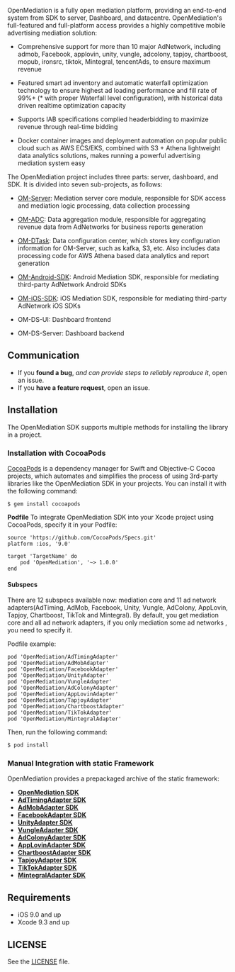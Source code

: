 OpenMediation is a fully open mediation platform, providing an end-to-end system from SDK to server, Dashboard, and datacentre. OpenMediation's full-featured and full-platform access provides a highly competitive mobile advertising mediation solution:

- Comprehensive support for more than 10 major AdNetwork, including admob, Facebook, applovin, unity, vungle, adcolony, tapjoy, chartboost, mopub, ironsrc, tiktok, Mintegral, tencentAds, to ensure maximum revenue

- Featured smart ad inventory and automatic waterfall optimization technology to ensure highest ad loading performance and fill rate of 99%+ (* with proper Waterfall level configuration), with historical data driven realtime optimization capacity
- Supports IAB specifications complied headerbidding to maximize revenue through real-time bidding
- Docker container images and deployment automation on popular public cloud such as AWS ECS/EKS, combined with S3 + Athena lightweight data analytics solutions, makes running a powerful advertising mediation system easy

The OpenMediation project includes three parts: server, dashboard, and SDK. It is divided into seven sub-projects, as follows:

- [OM-Server](https://github.com/AdTiming/OM-Server): Mediation server core module, responsible for SDK access and mediation logic processing, data collection processing

- [OM-ADC](https://github.com/AdTiming/OM-ADC): Data aggregation module, responsible for aggregating revenue data from AdNetworks for business reports generation

- [OM-DTask](https://github.com/AdTiming/OM-Dtask): Data configuration center, which stores key configuration information for OM-Server, such as kafka, S3, etc. Also includes data processing code for AWS Athena based data analytics and report generation

- [OM-Android-SDK](https://github.com/AdTiming/OpenMediation-Android): Android Mediation SDK, responsible for mediating third-party AdNetwork Android SDKs

- [OM-iOS-SDK](https://github.com/AdTiming/OpenMediation-iOS): iOS Mediation SDK, responsible for mediating third-party AdNetwork iOS SDKs

- OM-DS-UI: Dashboard frontend

- OM-DS-Server: Dashboard backend

## Communication

- If you **found a bug**, _and can provide steps to reliably reproduce it_, open an issue.
- If you **have a feature request**, open an issue.

## Installation

The OpenMediation SDK supports multiple methods for installing the library in a project.

### Installation with CocoaPods

[CocoaPods](https://cocoapods.org/) is a dependency manager for Swift and Objective-C Cocoa projects, which automates and simplifies the process of using 3rd-party libraries like the OpenMediation SDK in your projects. You can install it with the following command:

```
$ gem install cocoapods
```

**Podfile**
To integrate OpenMediation SDK into your Xcode project using CocoaPods, specify it in your Podfile:

```
source 'https://github.com/CocoaPods/Specs.git'
platform :ios, '9.0'

target 'TargetName' do
    pod 'OpenMediation', '~> 1.0.0'
end
```

#### Subspecs

There are 12 subspecs available now: mediation core and 11 ad network adapters(AdTiming, AdMob, Facebook, Unity, Vungle, AdColony, AppLovin, Tapjoy, Chartboost, TikTok and Mintegral). By default, you get mediation core and all ad network adapters, if you only mediation some ad networks , you need to specify it. 

Podfile example:

```
pod 'OpenMediation/AdTimingAdapter'
pod 'OpenMediation/AdMobAdapter'
pod 'OpenMediation/FacebookAdapter'
pod 'OpenMediation/UnityAdapter'
pod 'OpenMediation/VungleAdapter'
pod 'OpenMediation/AdColonyAdapter'
pod 'OpenMediation/AppLovinAdapter'
pod 'OpenMediation/TapjoyAdapter'
pod 'OpenMediation/ChartboostAdapter'
pod 'OpenMediation/TikTokAdapter'
pod 'OpenMediation/MintegralAdapter'
```

Then, run the following command:

```bash
$ pod install
```
### Manual Integration with static Framework

OpenMediation provides a prepackaged archive of the static framework:

- **[OpenMediation SDK](https://github.com/AdTiming/OpenMediation-iOS/releases/download/1.0.0/OpenMediation-iOS-1.0.0.zip)**
- **[AdTimingAdapter SDK](https://github.com/AdTiming/OpenMediation-iOS/releases/download/1.0.0/OMAdTimingAdapter-iOS-1.0.0.zip)**
- **[AdMobAdapter SDK](https://github.com/AdTiming/OpenMediation-iOS/releases/download/1.0.0/OMAdMobAdapter-iOS-1.0.0.zip)**
- **[FacebookAdapter SDK](https://github.com/AdTiming/OpenMediation-iOS/releases/download/1.0.0/OMFacebookAdapter-iOS-1.0.0.zip)**
- **[UnityAdapter SDK](https://github.com/AdTiming/OpenMediation-iOS/releases/download/1.0.0/OMUnityAdapter-iOS-1.0.0.zip)**
- **[VungleAdapter SDK](https://github.com/AdTiming/OpenMediation-iOS/releases/download/1.0.0/OMVungleAdapter-iOS-1.0.0.zip)**
- **[AdColonyAdapter SDK](https://github.com/AdTiming/OpenMediation-iOS/releases/download/1.0.0/OMAdColonyAdapter-iOS-1.0.0.zip)**
- **[AppLovinAdapter SDK](https://github.com/AdTiming/OpenMediation-iOS/releases/download/1.0.0/OMAppLovinAdapter-iOS-1.0.0.zip)**
- **[ChartboostAdapter SDK](https://github.com/AdTiming/OpenMediation-iOS/releases/download/1.0.0/OMChartboostAdapter-iOS-1.0.0.zip)**
- **[TapjoyAdapter SDK](https://github.com/AdTiming/OpenMediation-iOS/releases/download/1.0.0/OMTapjoyAdapter-iOS-1.0.0.zip)**
- **[TikTokAdapter SDK](https://github.com/AdTiming/OpenMediation-iOS/releases/download/1.0.0/OMTikTokAdapter-iOS-1.0.0.zip)**
- **[MintegralAdapter SDK](https://github.com/AdTiming/OpenMediation-iOS/releases/download/1.0.0/OMMintegralAdapter-iOS-1.0.0.zip)**

## Requirements

- iOS 9.0 and up
- Xcode 9.3 and up

## LICENSE

See the [LICENSE](LICENSE) file.

